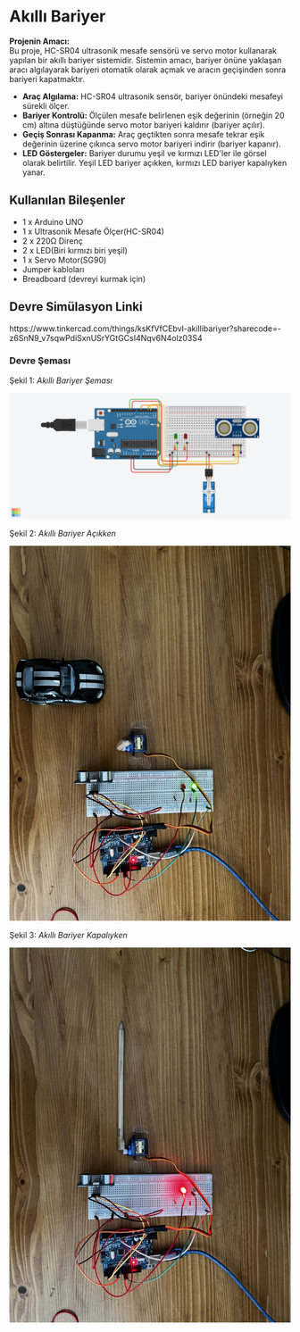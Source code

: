 <h1>Akıllı Bariyer</h1>

<p><strong>Projenin Amacı:</strong><br>
Bu proje, HC-SR04 ultrasonik mesafe sensörü ve servo motor kullanarak yapılan bir akıllı bariyer sistemidir. Sistemin amacı, bariyer önüne yaklaşan aracı algılayarak bariyeri otomatik olarak açmak ve aracın geçişinden sonra bariyeri kapatmaktır.

- **Araç Algılama:** HC-SR04 ultrasonik sensör, bariyer önündeki mesafeyi sürekli ölçer. 
- **Bariyer Kontrolü:** Ölçülen mesafe belirlenen eşik değerinin (örneğin 20 cm) altına düştüğünde servo motor bariyeri kaldırır (bariyer açılır).  
- **Geçiş Sonrası Kapanma:** Araç geçtikten sonra mesafe tekrar eşik değerinin üzerine çıkınca servo motor bariyeri indirir (bariyer kapanır).  
- **LED Göstergeler:** Bariyer durumu yeşil ve kırmızı LED'ler ile görsel olarak belirtilir. Yeşil LED bariyer açıkken, kırmızı LED bariyer kapalıyken yanar.


<h2> Kullanılan Bileşenler</h2>
<ul>
  <li>1 x Arduino UNO </li>
  <li>1 x Ultrasonik Mesafe Ölçer(HC-SR04)</li>
  <li>2 x 220Ω Direnç </li>
  <li>2 x LED(Biri kırmızı biri yeşil)</li>
  <li>1 x Servo Motor(SG90)</li>
  <li>Jumper kabloları</li>
  <li>Breadboard (devreyi kurmak için)</li>
</ul>

<h2>Devre Simülasyon Linki</h2>
<p>https://www.tinkercad.com/things/ksKfVfCEbvl-akillibariyer?sharecode=-z6SnN9_v7sqwPdiSxnUSrYGtGCsI4Nqv6N4olz03S4</p>
<h3>Devre Şeması</h3>
<p>Şekil 1: <em>Akıllı Bariyer Şeması</em></p>
<p><img src="Barrier.png" alt="Devre Şeması" width="600"></p>
<p>Şekil 2: <em>Akıllı Bariyer Açıkken</em></p>
<p><img src="BarrierGO.JPG" alt="Devre" width="600"></p>
<p>Şekil 3: <em>Akıllı Bariyer Kapalıyken</em></p>
<p><img src="BarrierSTOP.JPG" alt="Devre" width="600"></p>


